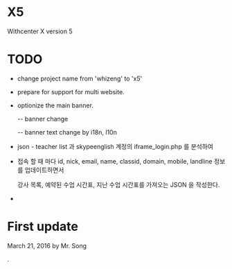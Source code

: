 # X5

Withcenter X version 5


# TODO
- change project name from 'whizeng' to 'x5'
- prepare for support for multi website.
- optionize the main banner.

    -- banner change

    -- banner text change by i18n, l10n


- json - teacher list 과 skypeenglish 계정의 iframe_login.php 를 분석하여
- 접속 할 때 마다
 id, nick, email, name, classid, domain, mobile, landline 정보를 업데이트하면서

    강사 목록, 예약된 수업 시간표, 지난 수업 시간표를 가져오는 JSON 을 작성한다.


-



# First update
March 21, 2016 by Mr. Song

.
